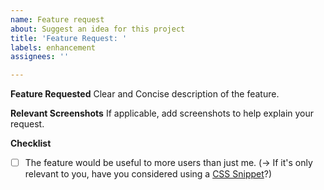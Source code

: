 ```yaml
---
name: Feature request
about: Suggest an idea for this project
title: 'Feature Request: '
labels: enhancement
assignees: ''

---
```


**Feature Requested**
Clear and Concise description of the feature.

**Relevant Screenshots**
If applicable, add screenshots to help explain your request.

**Checklist**
- [ ] The feature would be useful to more users than just me. (→ If it's only relevant to you, have you considered using a [CSS Snippet](https://help.obsidian.md/How+to/Add+custom+styles.md#Use+Themes+and/or+CSS+snippets)?)
